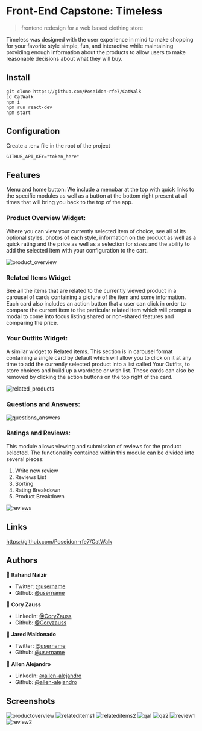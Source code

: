 # Front-End Capstone: Timeless

> frontend redesign for a web based clothing store

Timeless was designed with the user experience in mind to make shopping for your favorite style simple, fun, and interactive while maintaining providing enough information about the products to allow users to make reasonable decisions about what they will buy.

## Install

```shell
git clone https://github.com/Poseidon-rfe7/CatWalk
cd CatWalk
npm i
npm run react-dev
npm start
```

## Configuration

Create a .env file in the root of the project

```shell
GITHUB_API_KEY="token_here"
```


## Features

Menu and home button: We include a menubar at the top with quick links to the specific modules as well as a button at the bottom right present at all times that will bring you back to the top of the app.

### Product Overview Widget:

Where you can view your currently selected item of choice, see all of its optional styles, photos of each style, information on the product as well as a quick rating and the price as well as a selection for sizes and the ability to add the selected item with your configuration to the cart.

![product_overview](https://user-images.githubusercontent.com/89159410/153036135-cedb120a-b077-465e-af44-2e07b7e6941d.gif)

### Related Items Widget

See all the items that are related to the currently viewed product in a carousel of cards containing a picture of the item and some information. Each card also includes an action button that a user can click in order to compare the current item to the particular related item which will prompt a modal to come into focus listing shared or non-shared features and comparing the price.

### Your Outfits Widget:

A similar widget to Related items. This section is in carousel format containing a single card by default which will allow you to click on it at any time to add the currently selected product into a list called Your Outfits, to store choices and build up a wardrobe or wish list. These cards can also be removed by clicking the action buttons on the top right of the card.

![related_products](https://user-images.githubusercontent.com/89159410/153036242-4fef8379-61a0-452b-ba04-94f4ff27d7eb.gif)

### Questions and Answers:

![questions_answers](https://user-images.githubusercontent.com/86323698/148654591-e228e16f-abf5-4a4f-9952-be05c29aad66.gif)

### Ratings and Reviews:

This module allows viewing and submission of reviews for the product selected. The functionality contained within this module can be divided into several pieces:

1. Write new review
2. Reviews List
3. Sorting
4. Rating Breakdown
5. Product Breakdown

![reviews](https://user-images.githubusercontent.com/86323698/148654604-4c303e29-4775-4ef1-b77c-4d7b6398e506.gif)

## Links

https://github.com/Poseidon-rfe7/CatWalk

## Authors

👤 **Itahand Naizir**

- Twitter: [@username](https://twitter.com/username)
- Github: [@username](https://github.com/username)

👤 **Cory Zauss**

- LinkedIn: [@CoryZauss](https://www.linkedin.com/in/cory-zauss-98243b21a/)
- Github: [@Coryzauss](https://github.com/CoryZauss)

👤 **Jared Maldonado**

- Twitter: [@username](https://twitter.com/username)
- Github: [@username](https://github.com/username)

👤 **Allen Alejandro**

- LinkedIn: [@allen-alejandro](https://www.linkedin.com/in/allen-alejandro/)
- Github: [@allen-alejandro](https://github.com/allen-alejandro)

## Screenshots

![productoverview](https://user-images.githubusercontent.com/89159410/148569194-52928a5b-9f18-4cf4-a068-563d84f9e2cc.png)
![relateditems1](https://user-images.githubusercontent.com/89159410/148569198-e2c67488-d4d7-47a0-8b0d-75a0ed5232ff.png)
![relateditems2](https://user-images.githubusercontent.com/89159410/148569199-eaed03f0-a090-4690-b555-5c5c504519e3.png)
![qa1](https://user-images.githubusercontent.com/89159410/148569202-2cdb08db-c40f-401b-9e95-d34a61c126fa.png)
![qa2](https://user-images.githubusercontent.com/89159410/148569203-6136aecb-7746-4602-9632-38764a0e0407.png)
![review1](https://user-images.githubusercontent.com/89159410/148569205-76245335-848c-4f4d-b81a-f786d57afccb.png)
![review2](https://user-images.githubusercontent.com/89159410/148569208-2036a1f2-3da7-4653-b25f-d4de803e2cae.png)
